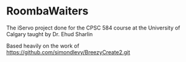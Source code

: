# RoombaWaiters

The iServo project done for the CPSC 584 course at the University of Calgary taught by Dr. Ehud Sharlin

Based heavily on the work of https://github.com/simondlevy/BreezyCreate2.git
